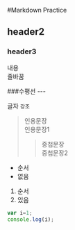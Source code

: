 #Markdown Practice

## header2
### header3

내용</br>줄바꿈

###수평선 ---

글자 `강조`

> 인용문장</br>
> 인용문장1
>> 중첩문장</br>
>> 중첩문장2

- 순서
- 없음

1. 순서
2. 있음

``` javascript
var i=1;
console.log(i);
```
